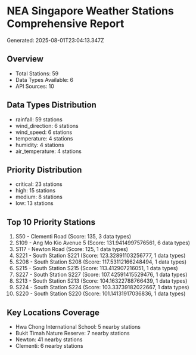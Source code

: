 # NEA Singapore Weather Stations Comprehensive Report
Generated: 2025-08-01T23:04:13.347Z

## Overview
- Total Stations: 59
- Data Types Available: 6
- API Sources: 10

## Data Types Distribution
- rainfall: 59 stations
- wind_direction: 6 stations
- wind_speed: 6 stations
- temperature: 4 stations
- humidity: 4 stations
- air_temperature: 4 stations

## Priority Distribution
- critical: 23 stations
- high: 15 stations
- medium: 8 stations
- low: 13 stations

## Top 10 Priority Stations
1. S50 - Clementi Road (Score: 135, 3 data types)
2. S109 - Ang Mo Kio Avenue 5 (Score: 131.9414997576561, 6 data types)
3. S117 - Newton Road (Score: 125, 1 data types)
4. S221 - South Station S221 (Score: 123.32891103256777, 1 data types)
5. S208 - South Station S208 (Score: 117.53112166248494, 1 data types)
6. S215 - South Station S215 (Score: 113.412907216051, 1 data types)
7. S227 - South Station S227 (Score: 107.42591415529476, 1 data types)
8. S213 - South Station S213 (Score: 104.16322788766439, 1 data types)
9. S224 - South Station S224 (Score: 103.33739182022667, 1 data types)
10. S220 - South Station S220 (Score: 101.14131917036836, 1 data types)

## Key Locations Coverage
- Hwa Chong International School: 5 nearby stations
- Bukit Timah Nature Reserve: 7 nearby stations
- Newton: 41 nearby stations
- Clementi: 6 nearby stations